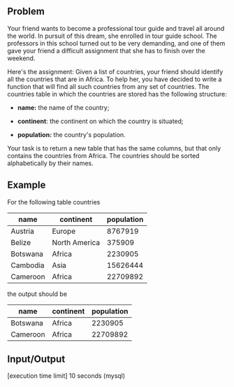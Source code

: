 ## Problem
Your friend wants to become a professional tour guide and travel all around the world. In pursuit of this dream, she enrolled in tour guide school. The professors in this school turned out to be very demanding, and one of them gave your friend a difficult assignment that she has to finish over the weekend.

Here's the assignment: Given a list of countries, your friend should identify all the countries that are in Africa. To help her, you have decided to write a function that will find all such countries from any set of countries. The countries table in which the countries are stored has the following structure:

* **name:** the name of the country;

* **continent**: the continent on which the country is situated;

* **population:** the country's population.

Your task is to return a new table that has the same columns, but that only contains the countries from Africa. The countries should be sorted alphabetically by their names.

## Example
For the following table countries

|name|continent|population|
|--- |--- |--- |
|Austria|Europe|8767919|
|Belize|North America|375909|
|Botswana|Africa|2230905|
|Cambodia|Asia|15626444|
|Cameroon|Africa|22709892|

the output should be

|name|continent|population|
|--- |--- |--- |
|Botswana|Africa|2230905|
|Cameroon|Africa|22709892|

## Input/Output
[execution time limit] 10 seconds (mysql)

